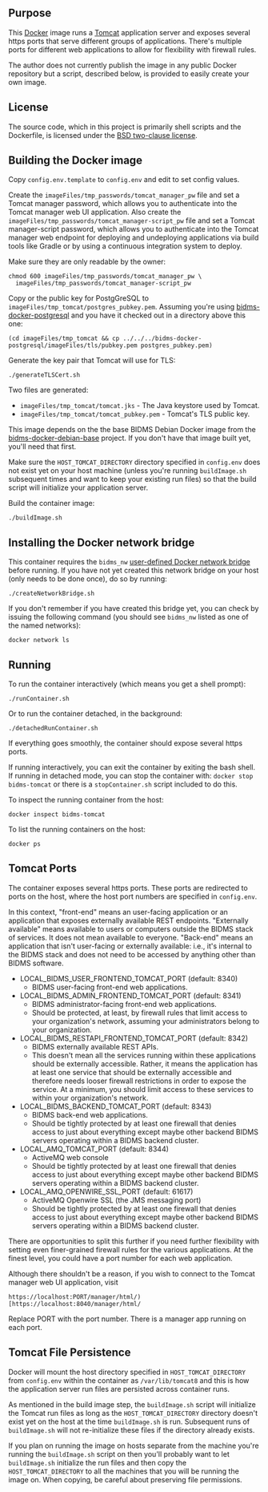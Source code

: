 ## Purpose

This [Docker](http://www.docker.com/) image runs a
[Tomcat](http://tomcat.apache.org/) application server and exposes several
https ports that serve different groups of applications.  There's multiple
ports for different web applications to allow for flexibility with firewall
rules.

The author does not currently publish the image in any public Docker
repository but a script, described below, is provided to easily create your
own image.

## License

The source code, which in this project is primarily shell scripts and the
Dockerfile, is licensed under the [BSD two-clause license](LICENSE.txt).

## Building the Docker image

Copy `config.env.template` to `config.env` and edit to set config values.

Create the `imageFiles/tmp_passwords/tomcat_manager_pw` file and set a
Tomcat manager password, which allows you to authenticate into the Tomcat
manager web UI application.  Also create the
`imageFiles/tmp_passwords/tomcat_manager-script_pw` file and set a Tomcat
manager-script password, which allows you to authenticate into the Tomcat
manager web endpoint for deploying and undeploying applications via build
tools like Gradle or by using a continuous integration system to deploy.

Make sure they are only readable by the owner:
```
chmod 600 imageFiles/tmp_passwords/tomcat_manager_pw \
  imageFiles/tmp_passwords/tomcat_manager-script_pw
```

Copy or the public key for PostgGreSQL to
`imageFiles/tmp_tomcat/postgres_pubkey.pem`.  Assuming you're using
[bidms-docker-postgresql](http://github.com/calnet-oss/bidms-docker-postgresql)
and you have it checked out in a directory above this one:
```
(cd imageFiles/tmp_tomcat && cp ../../../bidms-docker-postgresql/imageFiles/tls/pubkey.pem postgres_pubkey.pem)
```

Generate the key pair that Tomcat will use for TLS:
```
./generateTLSCert.sh
```

Two files are generated:
* `imageFiles/tmp_tomcat/tomcat.jks` - The Java keystore used by Tomcat.
* `imageFiles/tmp_tomcat/tomcat_pubkey.pem` - Tomcat's TLS public key.

This image depends on the the base BIDMS Debian Docker image from the
[bidms-docker-debian-base](http://www.github.com/calnet-oss/bidms-docker-debian-base)
project.  If you don't have that image built yet, you'll need that first.

Make sure the `HOST_TOMCAT_DIRECTORY` directory specified in `config.env`
does not exist yet on your host machine (unless you're running
`buildImage.sh` subsequent times and want to keep your existing run files)
so that the build script will initialize your application server.

Build the container image:
```
./buildImage.sh
```

## Installing the Docker network bridge

This container requires the `bidms_nw` [user-defined Docker network
bridge](https://docs.docker.com/engine/userguide/networking/#bridge-networks)
before running.  If you have not yet created this network bridge on your
host (only needs to be done once), do so by running:
```
./createNetworkBridge.sh
```

If you don't remember if you have created this bridge yet, you can check by
issuing the following command (you should see `bidms_nw` listed as one of
the named networks):
```
docker network ls
```

## Running

To run the container interactively (which means you get a shell prompt):
```
./runContainer.sh
```

Or to run the container detached, in the background:
```
./detachedRunContainer.sh
```

If everything goes smoothly, the container should expose several https
ports.

If running interactively, you can exit the container by exiting the bash
shell.  If running in detached mode, you can stop the container with:
`docker stop bidms-tomcat` or there is a `stopContainer.sh` script included
to do this.

To inspect the running container from the host:
```
docker inspect bidms-tomcat
```

To list the running containers on the host:
```
docker ps
```

## Tomcat Ports

The container exposes several https ports.  These ports are redirected to
ports on the host, where the host port numbers are specified in
`config.env`.  

In this context, "front-end" means an user-facing application or an
application that exposes externally available REST endpoints.  "Externally
available" means available to users or computers outside the BIDMS stack of
services.  It does not mean available to everyone.  "Back-end" means an
application that isn't user-facing or externally available: i.e., it's
internal to the BIDMS stack and does not need to be accessed by anything
other than BIDMS software.
  * LOCAL_BIDMS_USER_FRONTEND_TOMCAT_PORT (default: 8340)
    * BIDMS user-facing front-end web applications.
  * LOCAL_BIDMS_ADMIN_FRONTEND_TOMCAT_PORT (default: 8341)
    * BIDMS administrator-facing front-end web applications.
    * Should be protected, at least, by firewall rules that limit access to
      your organization's network, assuming your administrators belong to
      your organization.
  * LOCAL_BIDMS_RESTAPI_FRONTEND_TOMCAT_PORT (default: 8342)
    * BIDMS externally available REST APIs.
    * This doesn't mean all the services running within these applications
      should be externally accessible.  Rather, it means the application has
      at least one service that should be externally accessible and
      therefore needs looser firewall restrictions in order to expose the
      service.  At a minimum, you should limit access to these services to
      within your organization's network.
  * LOCAL_BIDMS_BACKEND_TOMCAT_PORT (default: 8343)
    * BIDMS back-end web applications.
    * Should be tightly protected by at least one firewall that denies
      access to just about everything except maybe other backend BIDMS
      servers operating within a BIDMS backend cluster.
  * LOCAL_AMQ_TOMCAT_PORT (default: 8344)
    * ActiveMQ web console
    * Should be tightly protected by at least one firewall that denies
      access to just about everything except maybe other backend BIDMS
      servers operating within a BIDMS backend cluster.
  * LOCAL_AMQ_OPENWIRE_SSL_PORT (default: 61617)
    * ActiveMQ Openwire SSL (the JMS messaging port)
    * Should be tightly protected by at least one firewall that denies
      access to just about everything except maybe other backend BIDMS
      servers operating within a BIDMS backend cluster.

There are opportunities to split this further if you need further
flexibility with setting even finer-grained firewall rules for the various
applications.  At the finest level, you could have a port number for each
web application.

Although there shouldn't be a reason, if you wish to connect to the Tomcat
manager web UI application, visit
```
https://localhost:PORT/manager/html/)[https://localhost:8040/manager/html/
```
Replace PORT with the port number.  There is a manager app running on each
port.

## Tomcat File Persistence

Docker will mount the host directory specified in `HOST_TOMCAT_DIRECTORY`
from `config.env` within the container as `/var/lib/tomcat8` and this is how
the application server run files are persisted across container runs.

As mentioned in the build image step, the `buildImage.sh` script will
initialize the Tomcat run files as long as the `HOST_TOMCAT_DIRECTORY`
directory doesn't exist yet on the host at the time `buildImage.sh` is run. 
Subsequent runs of `buildImage.sh` will not re-initialize these files if
the directory already exists.

If you plan on running the image on hosts separate from the machine you're
running the `buildImage.sh` script on then you'll probably want to let
`buildImage.sh` initialize the run files and then copy the
`HOST_TOMCAT_DIRECTORY` to all the machines that you will be running the
image on.  When copying, be careful about preserving file permissions.
